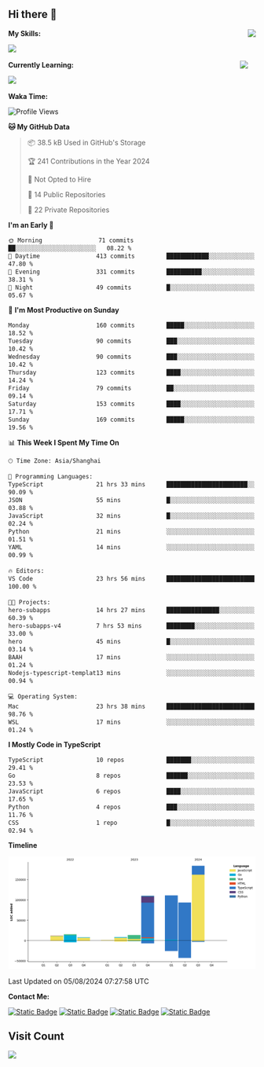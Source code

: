 ## Hi there 👋

<img height=160 align="right" src="https://s2.loli.net/2024/05/01/uw3cVq5TUCnhYLy.png" />

**My Skills:**
<p align="left">
  <a href="https://skillicons.dev">
    <img src="https://skillicons.dev/icons?i=git,docker,go,js,ts,react,vue,tailwind,electron&perline=6" />
  </a>
</p>

<a href="https://github.com/anuraghazra/convoychat">
  <img height=200 align="right" src="https://stats.ronki.moe/api/top-langs?username=lonzzi&layout=compact&langs_count=8&card_width=320" />
</a>

**Currently Learning:**
<p align="left">
  <a href="https://skillicons.dev">
    <img src="https://skillicons.dev/icons?i=flutter,nextjs,py,rust&perline=6" />
  </a>
</p>

**Waka Time:**
<!--START_SECTION:waka-->
![Profile Views](http://img.shields.io/badge/Profile%20Views-1-blue)

**🐱 My GitHub Data** 

> 📦 38.5 kB Used in GitHub's Storage 
 > 
> 🏆 241 Contributions in the Year 2024
 > 
> 🚫 Not Opted to Hire
 > 
> 📜 14 Public Repositories 
 > 
> 🔑 22 Private Repositories 
 > 
**I'm an Early 🐤** 

```text
🌞 Morning                71 commits          ██░░░░░░░░░░░░░░░░░░░░░░░   08.22 % 
🌆 Daytime                413 commits         ████████████░░░░░░░░░░░░░   47.80 % 
🌃 Evening                331 commits         ██████████░░░░░░░░░░░░░░░   38.31 % 
🌙 Night                  49 commits          █░░░░░░░░░░░░░░░░░░░░░░░░   05.67 % 
```
📅 **I'm Most Productive on Sunday** 

```text
Monday                   160 commits         █████░░░░░░░░░░░░░░░░░░░░   18.52 % 
Tuesday                  90 commits          ███░░░░░░░░░░░░░░░░░░░░░░   10.42 % 
Wednesday                90 commits          ███░░░░░░░░░░░░░░░░░░░░░░   10.42 % 
Thursday                 123 commits         ████░░░░░░░░░░░░░░░░░░░░░   14.24 % 
Friday                   79 commits          ██░░░░░░░░░░░░░░░░░░░░░░░   09.14 % 
Saturday                 153 commits         ████░░░░░░░░░░░░░░░░░░░░░   17.71 % 
Sunday                   169 commits         █████░░░░░░░░░░░░░░░░░░░░   19.56 % 
```


📊 **This Week I Spent My Time On** 

```text
🕑︎ Time Zone: Asia/Shanghai

💬 Programming Languages: 
TypeScript               21 hrs 33 mins      ███████████████████████░░   90.09 % 
JSON                     55 mins             █░░░░░░░░░░░░░░░░░░░░░░░░   03.88 % 
JavaScript               32 mins             █░░░░░░░░░░░░░░░░░░░░░░░░   02.24 % 
Python                   21 mins             ░░░░░░░░░░░░░░░░░░░░░░░░░   01.51 % 
YAML                     14 mins             ░░░░░░░░░░░░░░░░░░░░░░░░░   00.99 % 

🔥 Editors: 
VS Code                  23 hrs 56 mins      █████████████████████████   100.00 % 

🐱‍💻 Projects: 
hero-subapps             14 hrs 27 mins      ███████████████░░░░░░░░░░   60.39 % 
hero-subapps-v4          7 hrs 53 mins       ████████░░░░░░░░░░░░░░░░░   33.00 % 
hero                     45 mins             █░░░░░░░░░░░░░░░░░░░░░░░░   03.14 % 
BAAH                     17 mins             ░░░░░░░░░░░░░░░░░░░░░░░░░   01.24 % 
Nodejs-typescript-templat13 mins             ░░░░░░░░░░░░░░░░░░░░░░░░░   00.94 % 

💻 Operating System: 
Mac                      23 hrs 38 mins      █████████████████████████   98.76 % 
WSL                      17 mins             ░░░░░░░░░░░░░░░░░░░░░░░░░   01.24 % 
```

**I Mostly Code in TypeScript** 

```text
TypeScript               10 repos            ███████░░░░░░░░░░░░░░░░░░   29.41 % 
Go                       8 repos             ██████░░░░░░░░░░░░░░░░░░░   23.53 % 
JavaScript               6 repos             ████░░░░░░░░░░░░░░░░░░░░░   17.65 % 
Python                   4 repos             ███░░░░░░░░░░░░░░░░░░░░░░   11.76 % 
CSS                      1 repo              █░░░░░░░░░░░░░░░░░░░░░░░░   02.94 % 
```



**Timeline**

![Lines of Code chart](https://raw.githubusercontent.com/lonzzi/lonzzi/main/assets/bar_graph.png)


 Last Updated on 05/08/2024 07:27:58 UTC
<!--END_SECTION:waka-->

**Contact Me:**
<p>
  <a href="https://space.bilibili.com/13424328"><img alt="Static Badge" src="https://img.shields.io/badge/bilibili-ColourCode?style=flat-square&logo=bilibili&color=%23fb7299"></a>
  <a href="https://github.com/lonzzi"><img alt="Static Badge" src="https://img.shields.io/badge/GitHub-ColourCode?style=flat-square&logo=GitHub&color=%23555555"></a>
  <a href="https://twitter.com/lonzzi102"><img alt="Static Badge" src="https://img.shields.io/badge/X-ColourCode?style=flat-square&logo=x&color=%231D9BF0"></a>
  <a href="https://t.me/ronkimoe"><img alt="Static Badge" src="https://img.shields.io/badge/telegram-ColourCode?style=flat-square&logo=telegram&color=%23ED1965"></a>
</p>

## Visit Count
<img src="https://count.ronki.moe/github:lonzzi?theme=rule34&render=pixelated">
